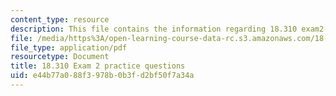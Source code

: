 ```yaml
---
content_type: resource
description: This file contains the information regarding 18.310 exam2 practice questions.
file: /media/https%3A/open-learning-course-data-rc.s3.amazonaws.com/18-310-principles-of-discrete-applied-mathematics-fall-2013/e44b77a088f3978b0b3fd2bf50f7a34a_MIT18_310F13_PracExam3.pdf
file_type: application/pdf
resourcetype: Document
title: 18.310 Exam 2 practice questions
uid: e44b77a0-88f3-978b-0b3f-d2bf50f7a34a
---
```

